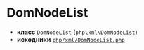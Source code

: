 # DomNodeList

- **класс** `DomNodeList` (`php\xml\DomNodeList`)
- **исходники** [`php/xml/DomNodeList.php`](./src/main/resources/JPHP-INF/sdk/php/xml/DomNodeList.php)
